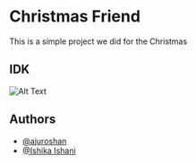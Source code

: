 
# Christmas Friend

This is a simple project we did for the Christmas
## IDK


![Alt Text](https://tenor.com/view/chrismats-christmas-tree-gif-25565162.gif)
## Authors

- [@ajuroshan](https://www.github.com/ajuroshan)
- [@Ishika Ishani](https://www.github.com/ishani-1255)

